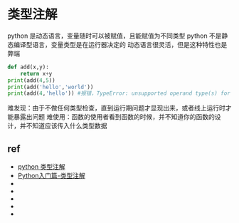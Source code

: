 # 类型注解

python 是动态语言，变量随时可以被赋值，且能赋值为不同类型
python 不是静态编译型语言，变量类型是在运行器决定的
动态语言很灵活，但是这种特性也是弊端
```py
def add(x,y):
    return x+y
print(add(4,5))
print(add('hello','world'))
print(add(4,'hello')) #报错，TypeError: unsupported operand type(s) for +: 'int' and 'str'
```
难发现：由于不做任何类型检查，直到运行期问题才显现出来，或者线上运行时才能暴露出问题
难使用：函数的使用者看到函数的时候，并不知道你的函数的设计，并不知道应该传入什么类型数据






## ref 
* [python 类型注解](https://www.cnblogs.com/xzkzzz/p/11378842.html)
* [Python入门篇-类型注解](https://www.cnblogs.com/yinzhengjie/p/10971296.html)
* []()
* []()
* []()
* []()
* []()

